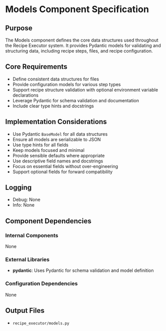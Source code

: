 # Models Component Specification

## Purpose

The Models component defines the core data structures used throughout the Recipe Executor system. It provides Pydantic models for validating and structuring data, including recipe steps, files, and recipe configuration.

## Core Requirements

- Define consistent data structures for files
- Provide configuration models for various step types
- Support recipe structure validation with optional environment variable declarations
- Leverage Pydantic for schema validation and documentation
- Include clear type hints and docstrings

## Implementation Considerations

- Use Pydantic `BaseModel` for all data structures
- Ensure all models are serializable to JSON
- Use type hints for all fields
- Keep models focused and minimal
- Provide sensible defaults where appropriate
- Use descriptive field names and docstrings
- Focus on essential fields without over-engineering
- Support optional fields for forward compatibility


## Logging

- Debug: None
- Info: None

## Component Dependencies

### Internal Components

None

### External Libraries

- **pydantic**: Uses Pydantic for schema validation and model definition

### Configuration Dependencies

None

## Output Files

- `recipe_executor/models.py`
